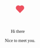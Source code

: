 <head>
    <title>Hi there 👋</title>
    <link href='http://cdn.repository.webfont.com/webfonts/nomal/141932/37509/5faf7910f629d83b80c59d62.css' rel='stylesheet' type='text/css' />
    <style type="text/css">
        div {
            display: flex;
            justify-content: center;
            align-items: center;
            position: relative;
            width: 100%;
            height: 100px;
        }
        label {
            position: absolute;
            width: 16px;
            height: 16px;
            background: hsl(354 81% 62% / 1);
            cursor: grabbing;
            transform: rotate(-45deg);
            animation: scale-out 1s infinite;
        }
        label::before,
        label::after {
            position: absolute;
            content: "";
            width: 100%;
            height: 100%;
            background: inherit;
            border-radius: 50%;
        }
        label::before {
            top: -50%;
        }
        label::after {
            right: -50%;
        }
        p {
            text-align: center;
            font-family:'Malapropism';
        }
        @keyframes scale-out {
            0% {
                transform: scale(1) rotate(-45deg);
            }
            100% {
                transform: scale(1.2) rotate(-45deg);
            }
        }
    </style>
</head>
<body>
    <div>
        <label for="like-toggle" class="heart"> </label>
    </div>
    <p>Hi there 👋</p>
    <p>Nice to meet you.<p/>
</body>  

<!--
**Jade-Ting/Jade-Ting** is a ✨ _special_ ✨ repository because its `README.md` (this file) appears on your GitHub profile.

Here are some ideas to get you started:

- 🔭 I’m currently working on ...
- 🌱 I’m currently learning ...
- 👯 I’m looking to collaborate on ...
- 🤔 I’m looking for help with ...
- 💬 Ask me about ...
- 📫 How to reach me: ...
- 😄 Pronouns: ...
- ⚡ Fun fact: ...
-->
